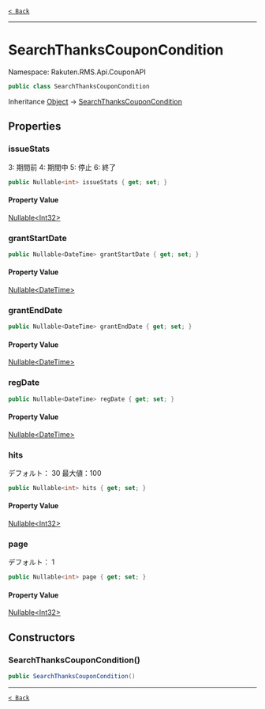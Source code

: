[`< Back`](./)

---

# SearchThanksCouponCondition

Namespace: Rakuten.RMS.Api.CouponAPI

```csharp
public class SearchThanksCouponCondition
```

Inheritance [Object](https://docs.microsoft.com/en-us/dotnet/api/system.object) → [SearchThanksCouponCondition](./rakuten.rms.api.couponapi.searchthankscouponcondition)

## Properties

### **issueStats**

3: 期間前 4: 期間中 5: 停止 6: 終了

```csharp
public Nullable<int> issueStats { get; set; }
```

#### Property Value

[Nullable&lt;Int32&gt;](https://docs.microsoft.com/en-us/dotnet/api/system.nullable-1)<br>

### **grantStartDate**

```csharp
public Nullable<DateTime> grantStartDate { get; set; }
```

#### Property Value

[Nullable&lt;DateTime&gt;](https://docs.microsoft.com/en-us/dotnet/api/system.nullable-1)<br>

### **grantEndDate**

```csharp
public Nullable<DateTime> grantEndDate { get; set; }
```

#### Property Value

[Nullable&lt;DateTime&gt;](https://docs.microsoft.com/en-us/dotnet/api/system.nullable-1)<br>

### **regDate**

```csharp
public Nullable<DateTime> regDate { get; set; }
```

#### Property Value

[Nullable&lt;DateTime&gt;](https://docs.microsoft.com/en-us/dotnet/api/system.nullable-1)<br>

### **hits**

デフォルト： 30 最大値：100

```csharp
public Nullable<int> hits { get; set; }
```

#### Property Value

[Nullable&lt;Int32&gt;](https://docs.microsoft.com/en-us/dotnet/api/system.nullable-1)<br>

### **page**

デフォルト： 1

```csharp
public Nullable<int> page { get; set; }
```

#### Property Value

[Nullable&lt;Int32&gt;](https://docs.microsoft.com/en-us/dotnet/api/system.nullable-1)<br>

## Constructors

### **SearchThanksCouponCondition()**

```csharp
public SearchThanksCouponCondition()
```

---

[`< Back`](./)
